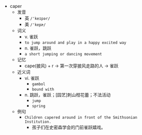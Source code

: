 - caper
  - 发音
    - 英 `/'keɪpər/`
    - 美 `/'kepɚ/`
  - 词义
    - v. 雀跃
    - `to jump around and play in a happy excited way`
    - n. 雀跃，跳跃
    - `a short jumping or dancing movement`
  - 记忆
    - cape(披风) + r → 第一次穿披风走路的人 → 雀跃
  - 近义词
    - vi. 雀跃
      - `gambol`
      - `bound with`
    - n. 跳跃，雀跃；[园艺]刺山柑花蕾；不法活动
      - `jump`
      - `spring`
  - 例句
    - `Children capered around in front of the Smithsonian Institution.`
      - 孩子们在史密森学会的门前雀跃嬉戏。

